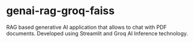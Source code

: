 # genai-rag-groq-faiss
RAG based generative AI application that allows to chat with PDF documents. Developed using Streamlit and Groq AI Inference technology.
